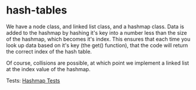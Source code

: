 # hash-tables

We have a node class, and linked list class, and a hashmap class. Data is added to the hashmap by hashing it's key into a number less than the size of the hashmap, which becomes it's index. This ensures that each time you look up data based on it's key (the get() function), that the code will return the correct index of the hash table.

Of course, collisions are possible, at which point we implement a linked list at the index value of the hashmap.

Tests: [Hashmap Tests](./__tests__/hashtable.test.js)

